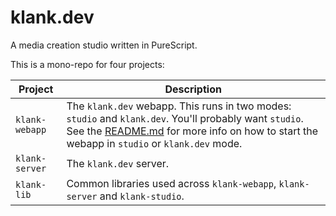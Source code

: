 # klank.dev

A media creation studio written in PureScript.

This is a mono-repo for four projects:

| Project        | Description                                                                                                                                                                                                                      |
| -------------- | -------------------------------------------------------------------------------------------------------------------------------------------------------------------------------------------------------------------------------- |
| `klank-webapp` | The `klank.dev` webapp. This runs in two modes: `studio` and `klank.dev`. You'll probably want `studio`. See the [README.md](./klank-webapp/README.md) for more info on how to start the webapp in `studio` or `klank.dev` mode. |
| `klank-server` | The `klank.dev` server.                                                                                                                                                                                                          |
| `klank-lib`    | Common libraries used across `klank-webapp`, `klank-server` and `klank-studio`.                                                                                                                                                  |
